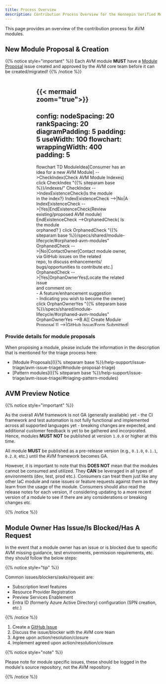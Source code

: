 ```yaml
---
title: Process Overview
description: Contribution Process Overview for the Hennepin Verified Modules (AVM) program
---
```


This page provides an overview of the contribution process for AVM modules.

## New Module Proposal & Creation

{{% notice style="important" %}}
Each AVM module **MUST** have a [Module Proposal](https://aka.ms/AVM/ModuleProposal) issue created and approved by the AVM core team before it can be created/migrated!
{{% /notice %}}

<!-- markdownlint-disable -->
<div style="width: 60%; height: 800px; overflow: hidden; position: relative; margin: 0 auto;margin-bottom: 2px;">
<!-- <div style="margin-left: 0 !important; text-align: center; resize:both; overflow:auto; margin-bottom: 2px; position:relative; max-height: 600px; max-width: 100%;">  -->

{{< mermaid zoom="true">}}
---
config:
  nodeSpacing: 20
  rankSpacing: 20
  diagramPadding: 5
  padding: 5
  useWidth: 100
  flowchart:
    wrappingWidth: 400
    padding: 5
---
flowchart TD
    ModuleIdea[Consumer has an idea for a new AVM Module] -->CheckIndex(Check AVM Module Indexes)
        click CheckIndex "{{% siteparam base %}}/indexes/"
    CheckIndex -->IndexExistenceCheck{Is the module<br>in the index?}
    IndexExistenceCheck -->|No|A
    IndexExistenceCheck -->|Yes|EndExistenceCheck(Review existing/proposed AVM module)
    EndExistenceCheck -->OrphanedCheck{ Is the module<br>orphaned? }
        click OrphanedCheck "{{% siteparam base %}}/specs/shared/module-lifecycle/#orphaned-avm-modules"
    OrphanedCheck -->|No|ContactOwner[Contact module owner,<br> via GitHub issues on the related <br>repo, to discuss enhancements/<br>bugs/opportunities to contribute etc.]
    OrphanedCheck -->|Yes|OrphanOwnerYes(Locate the related issue <br> and comment on:<br> - A feature/enhancement suggestion <br> - Indicating you wish to become the owner)
        click OrphanOwnerYes "{{% siteparam base %}}/specs/shared/module-lifecycle/#orphaned-avm-modules"
    OrphanOwnerYes -->B
    A[[ Create Module Proposal ]] -->|GitHub Issue/Form Submitted| B{ AVM Core Team<br>Triage }
        click A "https://aka.ms/avm/moduleproposal"
        click B "{{% siteparam base %}}/help-support/issue-triage/avm-issue-triage/#avm-core-team-triage-explained"
    B -->|Module Approved for Creation| C[["Module Owner(s) Identified  & assigned to GitHub issue/proposal" ]]
    B -->|Module Rejected| D(Issue closed with reasoning)
    C -->E[[ Module index CSV files updated by AVM Core Team]]
        click E "{{% siteparam base %}}/indexes/"
    E -->E1[[Repo/Directory Created following the <br> Contribution Guide ]]
        click E1 "{{% siteparam base %}}/contributing/"
    E1 -->F("Module Developed by Owner(s) & their Contributors")
    F -->G[[ Module & AVM Compliance Tests ]]
        click G "{{% siteparam base %}}/spec/SNFR3"
    G -->|Tests Fail|I(Modules/Tests Fixed <br> To Make Them Pass)
    I -->F
    G -->|Tests Pass|J[[Pre-Release v0.1.0 created]]
    J -->K[[Publish to Bicep/Terraform Registry]]
    K -->L(Take Feedback from v0.1.0 Consumers)
    L -->M{Anything<br>to be resolved <br> before 1.0.0<br>release? }
        click M "{{% siteparam base %}}/contributing/process/#avm-preview-notice"
    M -->|Yes|FixPreV1("Module feedback incorporated by Owner(s) & their Contributors")
    FixPreV1 -->PreV1Tests[[Self & AVM Module Tests]]
    PreV1Tests -->|Tests Fail|PreV1TestsFix(Modules/Tests Fixed To Make Them Pass)
    PreV1TestsFix -->N
    M -->|No|N[[Publish 1.0.0 Release]]
    N -->O[[Publish to IaC Registry]]
    O -->P[[ Module BAU Starts ]]
        click P "{{% siteparam base %}}/help-support/module-support/"
{{< /mermaid >}}
</div><!-- markdownlint-enable -->

### Provide details for module proposals

When proposing a module, please include the information in the description that is mentioned for the triage process here:

- [Module Proposals]({{% siteparam base %}}/help-support/issue-triage/avm-issue-triage/#module-proposal-triage)
- [Pattern modules]({{% siteparam base %}}/help-support/issue-triage/avm-issue-triage/#triaging-pattern-modules)

## AVM Preview Notice

{{% notice style="important" %}}

As the overall AVM framework is not GA (generally available) yet - the CI framework and test automation is not fully functional and implemented across all supported languages yet - breaking changes are expected, and additional customer feedback is yet to be gathered and incorporated. Hence, modules **MUST NOT** be published at version `1.0.0` or higher at this time.

All module **MUST** be published as a pre-release version (e.g., `0.1.0`, `0.1.1`, `0.2.0`, etc.) until the AVM framework becomes GA.

However, it is important to note that this **DOES NOT** mean that the modules cannot be consumed and utilized. They **CAN** be leveraged in all types of environments (dev, test, prod etc.). Consumers can treat them just like any other IaC module and raise issues or feature requests against them as they learn from the usage of the module. Consumers should also read the release notes for each version, if considering updating to a more recent version of a module to see if there are any considerations or breaking changes etc.

{{% /notice %}}

## Module Owner Has Issue/Is Blocked/Has A Request

In the event that a module owner has an issue or is blocked due to specific AVM missing guidance, test environments, permission requirements, etc. they should follow the below steps:

{{% notice style="tip" %}}

Common issues/blockers/asks/request are:

- Subscription level features
- Resource Provider Registration
- Preview Services Enablement
- Entra ID (formerly Azure Active Directory) configuration (SPN creation, etc.)

{{% /notice %}}

1. Create a [GitHub Issue](https://github.com/Azure/Azure-Verified-Modules/issues/new/choose)
2. Discuss the issue/blocker with the AVM core team
3. Agree upon action/resolution/closure
4. Implement agreed upon action/resolution/closure

{{% notice style="note" %}}

Please note for module specific issues, these should be logged in the module's source repository, not the AVM repository.

{{% /notice %}}
